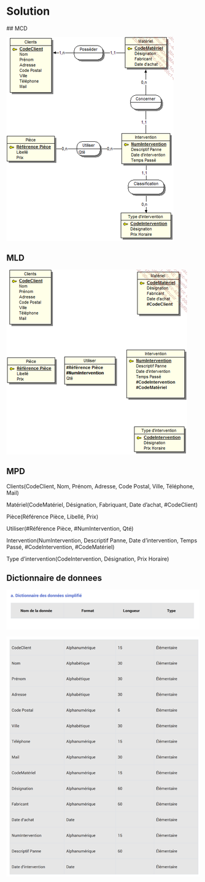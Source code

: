 # Solution

## MCD

![MCD](image-5.png)

## MLD

![MLD](image-6.png)

## MPD

Clients(CodeClient, Nom, Prénom, Adresse, Code Postal, Ville, Téléphone, Mail)

Matériel(CodeMatériel, Désignation, Fabriquant, Date d’achat, #CodeClient)

Pièce(Référence Pièce, Libellé, Prix)

Utiliser(#Référence Pièce, #NumIntervention, Qté)

Intervention(NumIntervention, Descriptif Panne, Date d’intervention, Temps Passé, #CodeIntervention, #CodeMatériel)

Type d’intervention(CodeIntervention, Désignation, Prix Horaire)

## Dictionnaire de donnees

![Alt text](image-7.png)

![Alt text](image-8.png)
